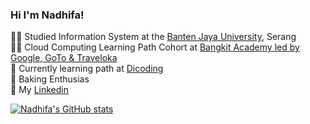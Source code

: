 <!-- Level 1: simple bio and stats -->

### Hi I'm Nadhifa!

👩‍💻 Studied Information System at the [Banten Jaya University](https://www.unbaja.ac.id/), Serang<br/>
🦹‍♀️ Cloud Computing Learning Path Cohort at [Bangkit Academy led by Google, GoTo & Traveloka](https://contributors.bangkit.academy/)<br/>
🌱 Currently learning path at [Dicoding](https://www.dicoding.com/programs/bangkit)<br/>
🥐 Baking Enthusias<br/>
🌵 My [Linkedin](https://www.linkedin.com/in/nadhifa-salfadilla-736617223?utm_source=share&utm_campaign=share_via&utm_content=profile&utm_medium=android_app)

<!-- github stats -->
[![Nadhifa's GitHub stats](https://github-readme-stats.vercel.app/api?username=nadhifasalfad&show_icons=true&theme=radical)](https://github.com/anuraghazra/github-readme-stats)
